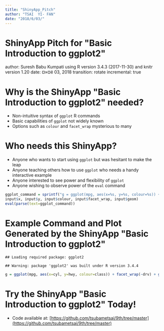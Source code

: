 ```yaml
---
title: "ShinyApp_Pitch"
author: "TSAI  YI- FAN"
date: "2018/6/03/"
---
```

ShinyApp Pitch for "Basic Introduction to ggplot2"
=====================================================  
author: Suresh Babu Kumpati using R version 3.4.3 (2017-11-30) and knitr version 1.20
date: ¤»¤ë 03, 2018
transition: rotate
incremental: true

Why is the ShinyApp "Basic Introduction to ggplot2" needed?
========================================================

- Non-intuitive syntax of `ggplot` R commands
- Basic capabilities of `ggplot` not widely known
- Options such as `colour` and `facet_wrap` mysterious to many

Who needs this ShinyApp?
========================================================

- Anyone who wants to start using `ggplot` but was hesitant to make the leap
- Anyone teaching others how to use `ggplot` who needs a handy interactive example
- Anyone interested to see power and flexibility of `ggplot`
- Anyone wishing to observe power of the `eval` command

```r
ggplot_command = sprintf("g = ggplot(mpg, aes(x=%s, y=%s, colour=%s)) + facet_wrap(~%s) + geom_%s()",
input$x, input$y, input$colour, input$facet_wrap, input$geom)
eval(parse(text=ggplot_command))
```

Example Command and Plot Generated by the ShinyApp "Basic Introduction to ggplot2"
========================================================

```
## Loading required package: ggplot2
```

```
## Warning: package 'ggplot2' was built under R version 3.4.4
```

```r
g = ggplot(mpg, aes(x=cyl, y=hwy, colour=class)) + facet_wrap(~drv) + geom_point()
```


Try the ShinyApp "Basic Introduction to ggplot2" Today!
========================================================



- Code available at: [https://github.com/tsubametsai/9th/tree/master](https://github.com/tsubametsai/9th/tree/master) 


